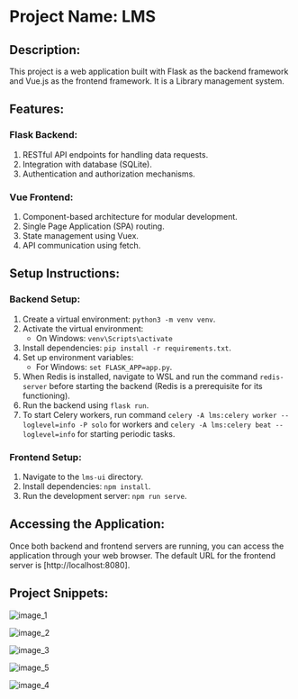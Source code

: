 # Project Name: LMS

## Description:
This project is a web application built with Flask as the backend framework and Vue.js as the frontend framework. It is a Library management system.

## Features:

### Flask Backend:
1. RESTful API endpoints for handling data requests.
2. Integration with database (SQLite).
3. Authentication and authorization mechanisms.

### Vue Frontend:
1. Component-based architecture for modular development.
2. Single Page Application (SPA) routing.
3. State management using Vuex.
4. API communication using fetch.

## Setup Instructions:

### Backend Setup:

1. Create a virtual environment: `python3 -m venv venv`.
2. Activate the virtual environment:
    - On Windows: `venv\Scripts\activate`
3. Install dependencies: `pip install -r requirements.txt`.
4. Set up environment variables:
    - For Windows: `set FLASK_APP=app.py`.
5. When Redis is installed, navigate to WSL and run the command `redis-server` before starting the backend (Redis is a prerequisite for its functioning).
6. Run the backend using `flask run`.
7. To start Celery workers, run command `celery -A lms:celery worker --loglevel=info -P solo` for workers and `celery -A lms:celery beat --loglevel=info` for starting periodic tasks.

### Frontend Setup:

1. Navigate to the `lms-ui` directory.
2. Install dependencies: `npm install`.
3. Run the development server: `npm run serve`.

## Accessing the Application:

Once both backend and frontend servers are running, you can access the application through your web browser.
The default URL for the frontend server is [http://localhost:8080].

## Project Snippets:

![image_1](https://github.com/user-attachments/assets/811a8693-bd90-41ec-be85-2539f39807c8)

![image_2](https://github.com/user-attachments/assets/1b9c8efb-4a4f-4378-b7bc-ec7f9ed0a48e)

![image_3](https://github.com/user-attachments/assets/5744b722-3721-4c00-a4d2-a0d9fa034c0d)

![image_5](https://github.com/user-attachments/assets/537781df-e4fe-4f93-a6e0-aa0b7713e544)

![image_4](https://github.com/user-attachments/assets/e9b5f0d8-8808-441d-a1bd-50b6bf06bd71)
